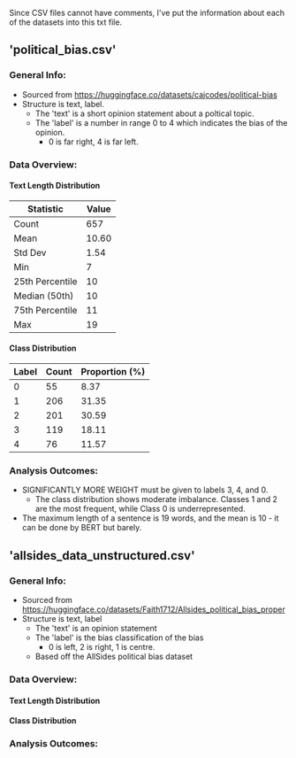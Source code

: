 Since CSV files cannot have comments, I've put the information about each of the datasets into this txt file.

## 'political_bias.csv'

### General Info:

- Sourced from https://huggingface.co/datasets/cajcodes/political-bias
- Structure is text, label.
  - The 'text' is a short opinion statement about a poltical topic.
  - The 'label' is a number in range 0 to 4 which indicates the bias of the opinion.
    - 0 is far right, 4 is far left.

### Data Overview:

#### Text Length Distribution

| Statistic       | Value |
| --------------- | ----- |
| Count           | 657   |
| Mean            | 10.60 |
| Std Dev         | 1.54  |
| Min             | 7     |
| 25th Percentile | 10    |
| Median (50th)   | 10    |
| 75th Percentile | 11    |
| Max             | 19    |

#### Class Distribution

| Label | Count | Proportion (%) |
| ----- | ----- | -------------- |
| 0     | 55    | 8.37           |
| 1     | 206   | 31.35          |
| 2     | 201   | 30.59          |
| 3     | 119   | 18.11          |
| 4     | 76    | 11.57          |

### Analysis Outcomes:

- SIGNIFICANTLY MORE WEIGHT must be given to labels 3, 4, and 0.
  - The class distribution shows moderate imbalance. Classes 1 and 2 are the most frequent, while Class 0 is underrepresented.
- The maximum length of a sentence is 19 words, and the mean is 10 - it can be done by BERT but barely.

## 'allsides_data_unstructured.csv'

### General Info:

- Sourced from https://huggingface.co/datasets/Faith1712/Allsides_political_bias_proper
- Structure is text, label
  - The 'text' is an opinion statement
  - The 'label' is the bias classification of the bias
    - 0 is left, 2 is right, 1 is centre.
  - Based off the AllSides political bias dataset

### Data Overview:

#### Text Length Distribution

#### Class Distribution

### Analysis Outcomes:

